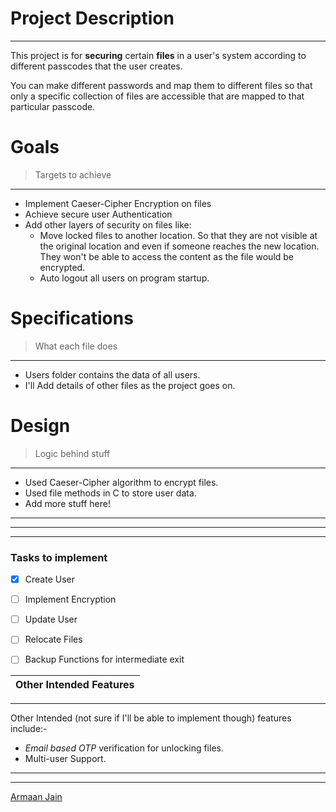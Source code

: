 # **Project Description**
___
This project is for **securing** certain **files** in a user's system according to different passcodes that the user creates. 

You can make different passwords and map them to different files so that only a specific collection of files are accessible that are mapped to that particular passcode.



# Goals
> Targets to achieve
___
* Implement Caeser-Cipher Encryption on files
* Achieve secure user Authentication
* Add other layers of security on files like:
  * Move locked files to another location. So that they are not visible at the original location and even if someone reaches the new location. They won't be able to access the content as the file would be encrypted.
  * Auto logout all users on program startup.


# Specifications
> What each file does
___
* Users folder contains the data of all users.
* I'll Add details of other files as the project goes on.


# Design
> Logic behind stuff
___
* Used Caeser-Cipher algorithm to encrypt files.
* Used file methods in C to store user data.
* Add more stuff here!
<!-- Blockquote -->


___
___
___
<!-- Images -->
<!-- ![Markdown Logo](https://markdown-here.com/img/icon256.png) -->

<!-- Github Markdown -->

### Tasks to implement
* [x] Create User
* [ ] Implement Encryption
* [ ] Update User
* [ ] Relocate Files
* [ ] Backup Functions for intermediate exit



|Other Intended Features|
| ---------------- |
___
Other Intended (not sure if I'll be able to implement though) features include:-
* *Email based OTP* verification for unlocking files.
* Multi-user Support.

___
___
[Armaan Jain](https:/armaanjain.tech "Armaan Jain")